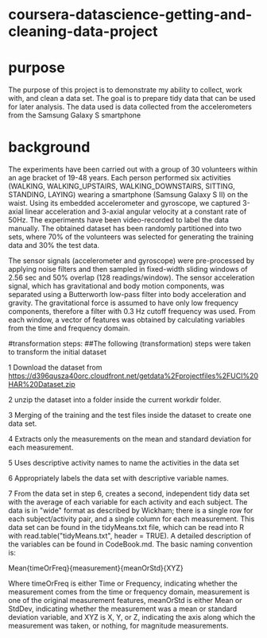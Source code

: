 # coursera-datascience-getting-and-cleaning-data-project

# purpose
The purpose of this project is to demonstrate my ability to collect, work with, and clean a data set. The goal is to prepare tidy data that can be used for later analysis. The data used is data collected from the accelerometers from the Samsung Galaxy S smartphone

# background
The experiments have been carried out with a group of 30 volunteers within an age bracket of 19-48 years. Each person performed six activities (WALKING, WALKING_UPSTAIRS, WALKING_DOWNSTAIRS, SITTING, STANDING, LAYING) wearing a smartphone (Samsung Galaxy S II) on the waist. Using its embedded accelerometer and gyroscope, we captured 3-axial linear acceleration and 3-axial angular velocity at a constant rate of 50Hz. The experiments have been video-recorded to label the data manually. The obtained dataset has been randomly partitioned into two sets, where 70% of the volunteers was selected for generating the training data and 30% the test data.

The sensor signals (accelerometer and gyroscope) were pre-processed by applying noise filters and then sampled in fixed-width sliding windows of 2.56 sec and 50% overlap (128 readings/window). The sensor acceleration signal, which has gravitational and body motion components, was separated using a Butterworth low-pass filter into body acceleration and gravity. The gravitational force is assumed to have only low frequency components, therefore a filter with 0.3 Hz cutoff frequency was used. From each window, a vector of features was obtained by calculating variables from the time and frequency domain.

#transformation steps:
##The following (transformation) steps were taken to transform the initial dataset

1 Download the dataset from https://d396qusza40orc.cloudfront.net/getdata%2Fprojectfiles%2FUCI%20HAR%20Dataset.zip

2 unzip the dataset into a folder inside the current workdir folder.

3 Merging of the training and the test files inside the dataset to create one data set.

4 Extracts only the measurements on the mean and standard deviation for each measurement.

5 Uses descriptive activity names to name the activities in the data set

6 Appropriately labels the data set with descriptive variable names.

7 From the data set in step 6, creates a second, independent tidy data set with the average of each variable for each activity and each subject.
The data is in "wide" format as described by Wickham; there is a single row for each subject/activity pair, and a single column for each measurement.
This data set can be found in the tidyMeans.txt file, which can be read into R with read.table("tidyMeans.txt", header = TRUE). A detailed description of the variables can be found in CodeBook.md. The basic naming convention is:

Mean{timeOrFreq}{measurement}{meanOrStd}{XYZ}

Where timeOrFreq is either Time or Frequency, indicating whether the measurement comes from the time or frequency domain, measurement is one of the original measurement features, meanOrStd is either Mean or StdDev, indicating whether the measurement was a mean or standard deviation variable, and XYZ is X, Y, or Z, indicating the axis along which the measurement was taken, or nothing, for magnitude measurements.
